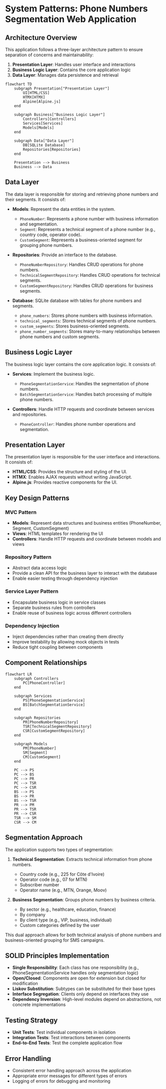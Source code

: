 # System Patterns: Phone Numbers Segmentation Web Application

## Architecture Overview

This application follows a three-layer architecture pattern to ensure separation of concerns and maintainability:

1. **Presentation Layer**: Handles user interface and interactions
2. **Business Logic Layer**: Contains the core application logic
3. **Data Layer**: Manages data persistence and retrieval

```mermaid
flowchart TD
    subgraph Presentation["Presentation Layer"]
        UI[HTML/CSS]
        HTMX[HTMX]
        Alpine[Alpine.js]
    end

    subgraph Business["Business Logic Layer"]
        Controllers[Controllers]
        Services[Services]
        Models[Models]
    end

    subgraph Data["Data Layer"]
        DB[SQLite Database]
        Repositories[Repositories]
    end

    Presentation --> Business
    Business --> Data
```

## Data Layer

The data layer is responsible for storing and retrieving phone numbers and their segments. It consists of:

- **Models**: Represent the data entities in the system.

  - `PhoneNumber`: Represents a phone number with business information and segmentation.
  - `Segment`: Represents a technical segment of a phone number (e.g., country code, operator code).
  - `CustomSegment`: Represents a business-oriented segment for grouping phone numbers.

- **Repositories**: Provide an interface to the database.

  - `PhoneNumberRepository`: Handles CRUD operations for phone numbers.
  - `TechnicalSegmentRepository`: Handles CRUD operations for technical segments.
  - `CustomSegmentRepository`: Handles CRUD operations for business segments.

- **Database**: SQLite database with tables for phone numbers and segments.
  - `phone_numbers`: Stores phone numbers with business information.
  - `technical_segments`: Stores technical segments of phone numbers.
  - `custom_segments`: Stores business-oriented segments.
  - `phone_number_segments`: Stores many-to-many relationships between phone numbers and custom segments.

## Business Logic Layer

The business logic layer contains the core application logic. It consists of:

- **Services**: Implement the business logic.

  - `PhoneSegmentationService`: Handles the segmentation of phone numbers.
  - `BatchSegmentationService`: Handles batch processing of multiple phone numbers.

- **Controllers**: Handle HTTP requests and coordinate between services and repositories.
  - `PhoneController`: Handles phone number operations and segmentation.

## Presentation Layer

The presentation layer is responsible for the user interface and interactions. It consists of:

- **HTML/CSS**: Provides the structure and styling of the UI.
- **HTMX**: Enables AJAX requests without writing JavaScript.
- **Alpine.js**: Provides reactive components for the UI.

## Key Design Patterns

### MVC Pattern

- **Models**: Represent data structures and business entities (PhoneNumber, Segment, CustomSegment)
- **Views**: HTML templates for rendering the UI
- **Controllers**: Handle HTTP requests and coordinate between models and views

### Repository Pattern

- Abstract data access logic
- Provide a clean API for the business layer to interact with the database
- Enable easier testing through dependency injection

### Service Layer Pattern

- Encapsulate business logic in service classes
- Separate business rules from controllers
- Enable reuse of business logic across different controllers

### Dependency Injection

- Inject dependencies rather than creating them directly
- Improve testability by allowing mock objects in tests
- Reduce tight coupling between components

## Component Relationships

```mermaid
flowchart LR
    subgraph Controllers
        PC[PhoneController]
    end

    subgraph Services
        PS[PhoneSegmentationService]
        BS[BatchSegmentationService]
    end

    subgraph Repositories
        PR[PhoneNumberRepository]
        TSR[TechnicalSegmentRepository]
        CSR[CustomSegmentRepository]
    end

    subgraph Models
        PM[PhoneNumber]
        SM[Segment]
        CM[CustomSegment]
    end

    PC --> PS
    PC --> BS
    PC --> PR
    PC --> TSR
    PC --> CSR
    BS --> PS
    BS --> PR
    BS --> TSR
    PR --> PM
    PR --> TSR
    PR --> CSR
    TSR --> SM
    CSR --> CM
```

## Segmentation Approach

The application supports two types of segmentation:

1. **Technical Segmentation**: Extracts technical information from phone numbers.

   - Country code (e.g., 225 for Côte d'Ivoire)
   - Operator code (e.g., 07 for MTN)
   - Subscriber number
   - Operator name (e.g., MTN, Orange, Moov)

2. **Business Segmentation**: Groups phone numbers by business criteria.
   - By sector (e.g., healthcare, education, finance)
   - By company
   - By client type (e.g., VIP, business, individual)
   - Custom categories defined by the user

This dual approach allows for both technical analysis of phone numbers and business-oriented grouping for SMS campaigns.

## SOLID Principles Implementation

- **Single Responsibility**: Each class has one responsibility (e.g., PhoneSegmentationService handles only segmentation logic)
- **Open/Closed**: Components are open for extension but closed for modification
- **Liskov Substitution**: Subtypes can be substituted for their base types
- **Interface Segregation**: Clients only depend on interfaces they use
- **Dependency Inversion**: High-level modules depend on abstractions, not concrete implementations

## Testing Strategy

- **Unit Tests**: Test individual components in isolation
- **Integration Tests**: Test interactions between components
- **End-to-End Tests**: Test the complete application flow

## Error Handling

- Consistent error handling approach across the application
- Appropriate error messages for different types of errors
- Logging of errors for debugging and monitoring
